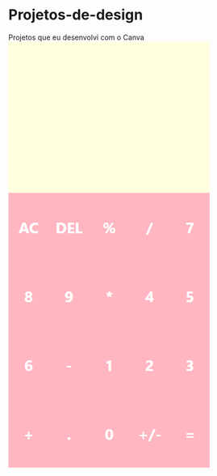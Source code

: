 # Projetos-de-design
Projetos que eu desenvolvi com o Canva
![Preview](https://github.com/marcoslima42/calculatorInReact/blob/master/preview.png)
